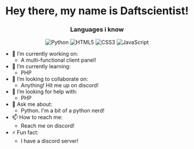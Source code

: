 <h1 align="center">Hey there, my name is Daftscientist!<br></h1>


<h3 align="center">Languages i know<br></h3>

<p align="center">
  <img alt="Python" src="https://img.shields.io/badge/-Python-23272A?style=flat&logo=python">
  <img alt="HTML5" src="https://img.shields.io/badge/-HTML5-23272A?style=flat&logo=html5">
  <img alt="CSS3" src="https://img.shields.io/badge/-CSS3-23272A?style=flat&logo=css3">
  <img alt="JavaScript" src="https://img.shields.io/badge/-JavaScript-23272A?style=flat&logo=javascript">
</p>


- 🔭 I’m currently working on:
    - A multi-functional client panel!
- 🌱 I’m currently learning:
    - PHP
- 👯 I’m looking to collaborate on:
    - Anything! Hit me up on discord!
- 🤔 I’m looking for help with:
    - PHP
- 💬 Ask me about:
    - Python. I'm a bit of a python nerd!
- 📫 How to reach me:
    - Reach me on discord!
- ⚡ Fun fact:
    - I have a discord server!
